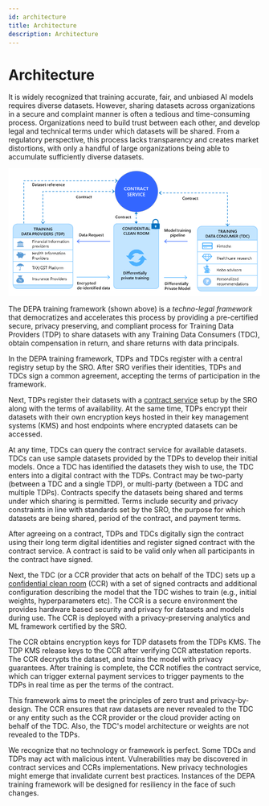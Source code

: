 ```yaml
---
id: architecture
title: Architecture
description: Architecture
---
```


# Architecture

It is widely recognized that training accurate, fair, and unbiased AI models requires diverse datasets. However, sharing datasets across organizations in a secure and complaint manner is often a tedious and time-consuming process. Organizations need to build trust between each other, and develop legal and technical terms under which datasets will be shared. From a regulatory perspective, this process lacks transparency and creates market distortions, with only a handful of large organizations being able to accumulate sufficiently diverse datasets. 

![DEPA Training Framework](./images/overview.png)

The DEPA training framework (shown above) is a _techno-legal framework_ that democratizes and accelerates this process by providing a pre-certified secure, privacy preserving, and compliant process for Training Data Providers (TDP) to share datasets with any Training Data Consumers (TDC), obtain compensation in return, and share returns with data principals. 

In the DEPA training framework, TDPs and TDCs register with a central registry setup by the SRO. After SRO verifies their identities, TDPs and TDCs sign a common agreement, accepting the terms of participation in the framework.

Next, TDPs register their datasets with a [contract service](./contract_service_specifications.md) setup by the SRO along with the terms of availability. At the same time, TDPs encrypt their datasets with their own encryption keys hosted in their key management systems (KMS) and host endpoints where encrypted datasets can be accessed. 

At any time, TDCs can query the contract service for available datasets. TDCs can use sample datasets provided by the TDPs to develop their initial models. Once a TDC has identified the datasets they wish to use, the TDC enters into a digital contract with the TDPs. Contract may be two-party (between a TDC and a single TDP), or multi-party (between a TDC and multiple TDPs). Contracts specify the datasets being shared and terms under which sharing is permitted. Terms include security and privacy constraints in line with standards set by the SRO, the purpose for which datasets are being shared, period of the contract, and payment terms. 

After agreeing on a contract, TDPs and TDCs digitally sign the contract using their long term digital identities and register signed contract with the contract service. A contract is said to be valid only when all participants in the contract have signed.

Next, the TDC (or a CCR provider that acts on behalf of the TDC) sets up a [confidential clean room](./confidential_clean_room_design.md) (CCR) with a set of signed contracts and additional configuration describing the model that the TDC wishes to train (e.g., initial weights, hyperparameters etc). The CCR is a secure environment the provides hardware based security and privacy for datasets and models during use. The CCR is deployed with a privacy-preserving analytics and ML framework certified by the SRO.

The CCR obtains encryption keys for TDP datasets from the TDPs KMS. The TDP KMS release keys to the CCR after verifying CCR attestation reports. The CCR decrypts the dataset, and trains the model with privacy guarantees. After training is complete, the CCR notifies the contract service, which can trigger external payment services to trigger payments to the TDPs in real time as per the terms of the contract. 

This framework aims to meet the principles of zero trust and privacy-by-design. The CCR ensures that raw datasets are never revealed to the TDC or any entity such as the CCR provider or the cloud provider acting on behalf of the TDC. Also, the TDC's model architecture or weights are not revealed to the TDPs.

We recognize that no technology or framework is perfect. Some TDCs and TDPs may act with malicious intent. Vulnerabilities may be discovered in contract services and CCRs implementations. New privacy technologies might emerge that invalidate current best practices. Instances of the DEPA training framework will be designed for resiliency in the face of such changes.  

